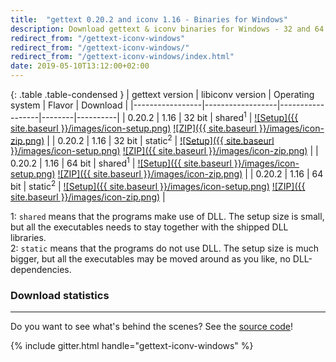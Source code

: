 ```yaml
---
title:  "gettext 0.20.2 and iconv 1.16 - Binaries for Windows"
description: Download gettext & iconv binaries for Windows - 32 and 64 bits - shared and static.
redirect_from: "/gettext-iconv-windows"
redirect_from: "/gettext-iconv-windows/"
redirect_from: "/gettext-iconv-windows/index.html"
date: 2019-05-10T13:12:00+02:00
---
```



{: .table .table-condensed }
| gettext version | libiconv version | Operating system | Flavor | Download |
|-----------------|------------------|------------------|--------|----------|
| 0.20.2 | 1.16 | 32 bit | shared<sup>1</sup> | [![Setup]({{ site.baseurl }}/images/icon-setup.png)](https://github.com/mlocati/gettext-iconv-windows/releases/download/v0.20.2-v1.16/gettext0.20.2-iconv1.16-shared-32.exe) [![ZIP]({{ site.baseurl }}/images/icon-zip.png)](https://github.com/mlocati/gettext-iconv-windows/releases/download/v0.20.2-v1.16/gettext0.20.2-iconv1.16-shared-32.zip) |
| 0.20.2 | 1.16 | 32 bit | static<sup>2</sup> | [![Setup]({{ site.baseurl }}/images/icon-setup.png)](https://github.com/mlocati/gettext-iconv-windows/releases/download/v0.20.2-v1.16/gettext0.20.2-iconv1.16-static-32.exe) [![ZIP]({{ site.baseurl }}/images/icon-zip.png)](https://github.com/mlocati/gettext-iconv-windows/releases/download/v0.20.2-v1.16/gettext0.20.2-iconv1.16-static-32.zip) |
| 0.20.2 | 1.16 | 64 bit | shared<sup>1</sup> | [![Setup]({{ site.baseurl }}/images/icon-setup.png)](https://github.com/mlocati/gettext-iconv-windows/releases/download/v0.20.2-v1.16/gettext0.20.2-iconv1.16-shared-64.exe) [![ZIP]({{ site.baseurl }}/images/icon-zip.png)](https://github.com/mlocati/gettext-iconv-windows/releases/download/v0.20.2-v1.16/gettext0.20.2-iconv1.16-shared-64.zip) |
| 0.20.2 | 1.16 | 64 bit | static<sup>2</sup> | [![Setup]({{ site.baseurl }}/images/icon-setup.png)](https://github.com/mlocati/gettext-iconv-windows/releases/download/v0.20.2-v1.16/gettext0.20.2-iconv1.16-static-64.exe) [![ZIP]({{ site.baseurl }}/images/icon-zip.png)](https://github.com/mlocati/gettext-iconv-windows/releases/download/v0.20.2-v1.16/gettext0.20.2-iconv1.16-static-64.zip) |

1: `shared` means that the programs make use of DLL. The setup size is small, but all the executables needs to stay together with the shipped DLL libraries.  
2: `static` means that the programs do not use DLL. The setup size is much bigger, but all the executables may be moved around as you like, no DLL-dependencies.


### Download statistics

<div id="giw-download-stats"><i class="fa fa-refresh fa-spin"></i></div>

----

Do you want to see what's behind the scenes? See the [source code](https://github.com/mlocati/gettext-iconv-windows)!

{% include gitter.html handle="gettext-iconv-windows" %}

<script src="{{ "/js/gettext-iconv-windows.js" | prepend: site.baseurl }}"></script>